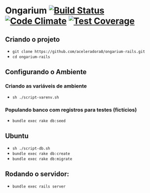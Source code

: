 # Ongarium [![Build Status](https://snap-ci.com/aceleradora8/ongarium-rails/branch/master/build_image)](https://snap-ci.com/aceleradora8/ongarium-rails/branch/master) [![Code Climate](https://codeclimate.com/github/aceleradora8/ongarium-rails/badges/gpa.svg)](https://codeclimate.com/github/aceleradora8/ongarium-rails) [![Test Coverage](https://codeclimate.com/github/aceleradora8/ongarium-rails/badges/coverage.svg)](https://codeclimate.com/github/aceleradora8/ongarium-rails/coverage)

## Criando o projeto
* `git clone https://github.com/aceleradora8/ongarium-rails.git`
* `cd ongarium-rails`

## Configurando o Ambiente

### Criando as variáveis de ambiente
* `sh ./script-varenv.sh`

### Populando banco com registros para testes (fictícios)
* `bundle exec rake db:seed`

## Ubuntu
* `sh ./script-db.sh`
* `bundle exec rake db:create`
* `bundle exec rake db:migrate`

## Rodando o servidor:
* `bundle exec rails server`

